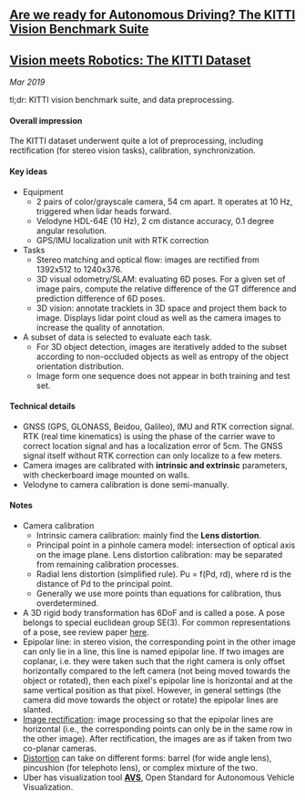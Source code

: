 ## [Are we ready for Autonomous Driving? The KITTI Vision Benchmark Suite](http://www.cvlibs.net/publications/Geiger2012CVPR.pdf)
## [Vision meets Robotics: The KITTI Dataset](http://ww.cvlibs.net/publications/Geiger2013IJRR.pdf)

_Mar 2019_

tl;dr: KITTI vision benchmark suite, and data preprocessing.

#### Overall impression
The KITTI dataset underwent quite a lot of preprocessing, including rectification (for stereo vision tasks), calibration, synchronization.

#### Key ideas
- Equipment
	- 2 pairs of color/grayscale camera, 54 cm apart. It operates at 10 Hz, triggered when lidar heads forward. 
	- Velodyne HDL-64E (10 Hz), 2 cm distance accuracy, 0.1 degree angular resolution.
	- GPS/IMU localization unit with RTK correction
- Tasks
	- Stereo matching and optical flow: images are rectified from 1392x512 to 1240x376.
	- 3D visual odometry/SLAM: evaluating 6D poses. For a given set of image pairs, compute the relative difference of the GT difference and prediction difference of 6D poses. 
	- 3D vision: annotate tracklets in 3D space and project them back to image. Displays lidar point cloud as well as the camera images to increase the quality of annotation.
- A subset of data is selected to evaluate each task. 
	- For 3D object detection, images are iteratively added to the subset according to non-occluded objects as well as entropy of the object orientation distribution.
	- Image form one sequence does not appear in both training and test set.

#### Technical details
- GNSS (GPS, GLONASS, Beidou, Galileo), IMU and RTK correction signal. RTK (real time kinematics) is using the phase of the carrier wave to correct location signal and has a localization error of 5cm. The GNSS signal itself without RTK correction can only localize to a few meters.
- Camera images are calibrated with **intrinsic and extrinsic** parameters, with checkerboard image mounted on walls. 
- Velodyne to camera calibration is done semi-manually.


#### Notes
- Camera calibration
	- Intrinsic camera calibration: mainly find the **Lens distortion**.
	- Principal point in a pinhole camera model: intersection of optical axis on the image plane. Lens distortion calibration: may be separated from remaining calibration processes.
	- Radial lens distortion (simplified rule). Pu = f(Pd, rd), where rd is the distance of Pd to the principal point. 
	- Generally we use more points than equations for calibration, thus overdetermined. 
- A 3D rigid body transformation has 6DoF and is called a pose. A pose belongs to special euclidean group SE(3). For common representations of a pose, see review paper [here](http://ingmec.ual.es/~jlblanco/papers/jlblanco2010geometry3D_techrep.pdf).
- Epipolar line: in stereo vision, the corresponding point in the other image can only lie in a line, this line is named epipolar line. If two images are coplanar, i.e. they were taken such that the right camera is only offset horizontally compared to the left camera (not being moved towards the object or rotated), then each pixel's epipolar line is horizontal and at the same vertical position as that pixel. However, in general settings (the camera did move towards the object or rotate) the epipolar lines are slanted.
- [Image rectification](https://en.wikipedia.org/wiki/Image_rectification): image processing so that the epipolar lines are horizontal (i.e., the corresponding points can only be in the same row in the other image). After rectification, the images are as if taken from two co-planar cameras.
- [Distortion](https://en.wikipedia.org/wiki/Distortion_(optics)) can take on different forms: barrel (for wide angle lens), pincushion (for telephoto lens), or complex mixture of the two.
- Uber has visualization tool [**AVS**](https://eng.uber.com/avs-autonomous-vehicle-visualization/), Open Standard for Autonomous Vehicle Visualization.
